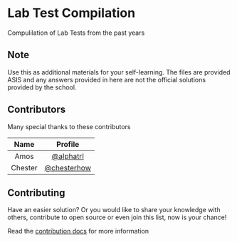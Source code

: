 # Lab Test Compilation

Compulilation of Lab Tests from the past years

## Note

Use this as additional materials for your self-learning. The files are provided ASIS and any answers provided in here are not the official solutions provided by the school.

## Contributors

Many special thanks to these contributors

| Name           | Profile |
|:--------------:|:------------:|
|Amos            |[@alphatrl](https://github.com/alphatrl)|
|Chester         |[@chesterhow](https://github.com/chesterhow)|

## Contributing

Have an easier solution? Or you would like to share your knowledge with others, contribute to open source or even join this list, now is your chance!

Read the [contribution docs](../contribution.md) for more information
